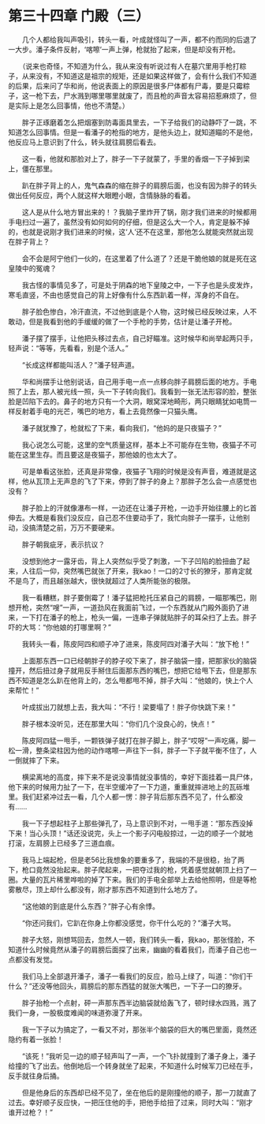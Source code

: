 # 第三十四章 门殿（三）


　　几个人都给我叫声吸引，转头一看，叶成就怪叫了一声，都不约而同的后退了一大步。潘子条件反射，‘喀嚓’一声上弹，枪就抬了起来，但是却没有开枪。 

　　（说来也奇怪，不知道为什么，我从来没有听说过有人在墓穴里用手枪打粽子，从来没有，不知道这是祖宗的规矩，还是如果这样做了，会有什么我们不知道的后果，后来问了华和尚，他说表面上的原因是很多尸体都有尸毒，要是只霉粽子，这一枪下去，尸水溅到哪里哪里就废了，而且枪的声音太容易招惹麻烦了，但是实际上是怎么回事情，他也不清楚。） 

　　胖子正琢磨着怎么把烟塞到防毒面具里去，一下子给我们的动静吓了一跳，不知道怎么回事情。但是一看潘子的枪指的地方，是他头边上，就知道瞄的不是他，他反应马上意识到了什么，转头就往肩膀后看去。 

　　这一看，他就和那脸对上了，胖子一下子就蒙了，手里的香烟一下子掉到梁上，僵在那里。 

　　趴在胖子背上的人，鬼气森森的缩在胖子的肩膀后面，也没有因为胖子的转头做出任何反应，两个人就这样大眼瞪小眼，含情脉脉的看着。 

　　这人是从什么地方冒出来的！？我脑子里炸开了锅，刚才我们进来的时候都用手电扫过一遍了，虽然没有如何如何的仔细，但是这么大一个人，肯定是躲不掉的，也就是说刚才我们进来的时候，这‘人’还不在这里，那他怎么就能突然就出现在胖子背上？ 

　　会不会是阿宁他们一伙的，在这里着了什么道了？还是干脆他娘的就是死在这皇陵中的冤魂？ 

　　我古怪的事情见多了，可是处于阴森的地下皇陵之中，一下子也是头皮发炸，寒毛直竖，不由也感觉自己的背上好像有什么东西趴着一样，浑身的不自在。 

　　胖子脸色惨白，冷汗直流，不过他到底是个人物，这时候已经反映过来，人不敢动，但是我看到他的手缓缓的做了一个手枪的手势，估计是让潘子开枪。 

　　潘子摆了摆手，让他把头移过去点，自己好瞄准。这时候华和尚举起两只手，轻声说：“等等，先看看，别是个活人。” 

　　“长成这样都能叫活人？”潘子轻声道。 

　　华和尚摆手让他别说话，自己用手电一点一点移向胖子肩膀后面的地方。手电照了上去，那人被光线一照，头一下子转向我们。我看到一张无法形容的脸，整张脸是凹陷下去的。鼻子的地方只有一个大洞，眼窝深地畸形，两只眼睛犹如电筒一样反射着手电的光芒，嘴巴的地方，看上去竟然像一只猫头鹰。 

　　潘子就犹豫了，枪就松了下来，看向我们，“他妈的是只夜猫子？” 

　　我心说怎么可能，这里的空气质量这样，基本上不可能存在生物，夜猫子不可能在这里生存。而且要这是夜猫子，那他娘的也太大了。  

　　可是单看这张脸，还真是非常像，夜猫子飞翔的时候是没有声音，难道就是这样，他从瓦顶上无声息的飞了下来，停到了胖子的身上？那胖子怎么会一点感觉也没有？ 

　　胖子脸上的汗就像瀑布一样，一边还在让潘子开枪，一边手开始往腰上的匕首伸去。大概是看我们没反应，自己忍不住要动手了，我忙向胖子一摆手，让他别动，没搞清楚之前，万万不要硬来。  

　　胖子朝我疵牙，表示抗议？ 

　　没想到他才一露牙齿，背上人突然似乎受了刺激，一下子凹陷的脸扭曲了起来，人往后一仰，突然嘴巴就张了开来，我kao！一口的2寸长的獠牙，那肯定就不是鸟了，而且越张越大，很快就超过了人类所能张的极限。 

　　我一看糟糕，胖子要倒霉了！潘子猛把枪托压紧自己的肩膀，一瞄那嘴巴，刚想开枪，突然“嗖”一声，一道劲风在我面前飞过，一个东西就从门殿外面扔了进来，一下打在潘子的枪上，枪头一偏，一连串子弹就贴胖子的耳朵扫了上去。胖子吓的大骂：“你他娘的打哪里啊？” 

　　我转头一看，陈皮阿四和顺子冲了进来，陈皮阿四对潘子大叫：“放下枪！” 

　　上面那东西一口已经朝胖子的脖子咬下来了，胖子脑袋一撞，把那家伙的脑袋撞开，然后扭过身子就用反手掰住后面那东西的嘴巴，想把它给甩下去，但是那东西不知道是怎么趴在他背上的，怎么甩都甩不掉，胖子大叫：“他娘的，快上个人来帮忙！”  

　　叶成拔出刀就想上去，我大叫：“不行！梁要塌了！胖子你快跳下来！” 

　　胖子根本没听见，还在那里大叫：“你们几个没良心的，快点！” 

　　陈皮阿四猛一甩手，一颗铁弹子就打在胖子脚上，胖子“哎呀”一声吃痛，脚一松一滑，整条梁柱因为他的动作喀嚓一声往下一斜，胖子一下子就平衡不住了，人一倒就摔了下来。 

　　横梁离地的高度，摔下来不是说没事情就没事情的，幸好下面挂着一具尸体，他下来的时候用力扯了一下，在半空缓冲了一下力道，重重就摔进地上的瓦砾堆里。我们赶紧冲过去一看，几个人都一愣：胖子背后那东西不见了，什么都没有…… 

　　我一下子想起柱子上那些弹孔了，马上意识到不对，一甩手道：“那东西没掉下来！当心头顶！”话还没说完，头上一个影子闪电般掠过，一边的顺子一个就地打滚，左肩膀上已经多了三道血痕。 

　　我马上端起枪，但是老56比我想象的要重多了，我端的不是很稳，抬了两下，枪口竟然没抬起来。胖子爬起来，一把夺过我的枪，凭着感觉就朝顶上扫了一圈。大量的瓦片稀里哗啦的掉了下来。我们的手电全部举上去给他照明，但是等枪雾散尽，顶上却什么都没有，刚才那东西不知道到什么地方了。 

　　“这他娘的到底是什么东西？”胖子心有余悸。  

　　“你还问我们，它趴在你身上你都没感觉，你干什么吃的？”潘子大骂。 

　　胖子大怒，刚想骂回去，忽然人一顿，我们转头一看，我kao，那张怪脸，不知道什么时候竟然从潘子的肩膀后面探了出来，幽幽的看着我们，而潘子自己也一点都没有发觉。 

　　我们马上全部退开潘子，潘子一看我们的反应，脸马上绿了，叫道：“你们干什么？”还没等他回头，肩膀后的那东西猛的就张大嘴巴，一下子一口的獠牙。 

　　胖子抬枪一个点射，砰一声那东西半边脑袋就给轰飞了，顿时绿水四溅，溅了我们一身，一股极度难闻的味道弥漫了开来。 

　　我一下子以为搞定了，一看又不对，那张半个脑袋的巨大的嘴巴里面，竟然还隐约有着一张脸！ 

　　“该死！”我听见一边的顺子轻声叫了一声，一个飞扑就撞到了潘子身上，潘子给撞的飞了出去。他倒地后一个转身就坐了起来，不知道什么时候军刀已经在手，反手就往身后捅。 

　　但是他身后的东西却已经不见了，坐在他后的是刚撞他的顺子，那一刀就直了过去。幸好顺子反应快，一把压住他的手，把他手给扭了过来，同时大叫：“刚才谁开过枪？！” 

